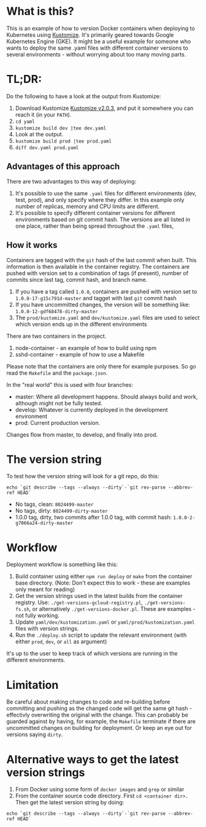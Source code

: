 # What is this?
This is an example of how to version Docker containers when deploying to Kubernetes using [Kustomize](https://github.com/kubernetes-sigs/kustomize). It's primarily geared towards Google Kubernetes Engine (GKE). It might be a useful example for someone who wants to deploy the same .yaml files with different container versions to several environments - without worrying about too many moving parts.

# TL;DR:
Do the following to have a look at the output from Kustomize:

1. Download Kustomize [Kustomize v2.0.3](https://github.com/kubernetes-sigs/kustomize/releases/tag/v2.0.3), and put it somewhere you can reach it (in your `PATH`).
2. `cd yaml`
3. `kustomize build dev |tee dev.yaml`
4. Look at the output. 
5. `kustomize build prod |tee prod.yaml`
6. `diff dev.yaml prod.yaml`


## Advantages of this approach
There are two advantages to this way of deploying:

1. It's possible to use the same `.yaml` files for different environments (dev, test, prod), and only specify where they differ. In this example only number of replicas,  memory and CPU limits are different. 
2. It's possible to specify different container versions for different environments based on git commit hash. The versions are all listed in one place, rather than being spread throughout the `.yaml` files,

## How it works
Containers are tagged with the `git` hash of the last commit when built. This information is then available in the container registry. The containers are pushed with version set to a combination of tags (if present), number of commits since last tag, commit hash, and branch name. 

1. If you have a tag called `1.0.0`, containers are pushed with version set to `1.0.0-17-g15c791d-master` and tagget with last `git` commit hash
2. If you have uncommitted changes, the version will be something like: `1.0.0-12-gdf68478-dirty-master`
3. The `prod/kustomize.yaml` and `dev/kustomize.yaml` files are used to select which version ends up in the different environments

There are two containers in the project. 
1. node-container - an example of how to build using npm
2. sshd-container - example of how to use a Makefile

Please note that the containers are only there for example purposes. So go read the `Makefile` and the `package.json`. 

In the "real world" this is used with four branches: 
* master: Where all development happens. Should always build and work, although might not be fully tested.
* develop: Whatever is currently deployed in the development environment
* prod: Current production version. 

Changes flow from master, to develop, and finally into prod. 

# The version string
To test how the version string will look for a git repo, do this: 

``` 
echo `git describe --tags --always --dirty`-`git rev-parse --abbrev-ref HEAD` 
```

* No tags, clean: `8024499-master`
* No tags, dirty: `8024499-dirty-master`
* 1.0.0 tag, dirty, two commits after 1.0.0 tag, with commit hash: `1.0.0-2-g7066a24-dirty-master`

# Workflow
Deployment workflow is something like this: 

1. Build container using either `npm run deploy` or `make` from the container base directory. (Note: Don't expect this to work - these are examples only meant for reading)
2. Get the version strings used in the latest builds from the container registry. Use: `./get-versions-gcloud-registry.pl`, `./get-versions-fs.sh`, or alternatively `./get-versions-docker.pl`. These are examples - not fully working.
3. Update `yaml/dev/kustomization.yaml` or `yaml/prod/kustomization.yaml` files with version strings. 
4. Run the `./deploy.sh` script to update the relevant environment (with either `prod`, `dev`, or `all` as argument)

It's up to the user to keep track of which versions are running in the different environments. 

# Limitation 
Be careful about making changes to code and re-building before committing and pushing as the changed code will get the same git hash - effectivly overwriting the original with the change. This can probably be guarded against by having, for example, the `Makefile` terminate if there are uncommitted changes on building for deployment. Or keep an eye out for versions saying `dirty`.

# Alternative ways to get the latest version strings
1. From Docker using some form of `docker images` and `grep` or similar
2. From the container source code directory. First `cd <container dir>.` Then get the latest version string by doing: 
```
echo `git describe --tags --always --dirty`-`git rev-parse --abbrev-ref HEAD`
```
